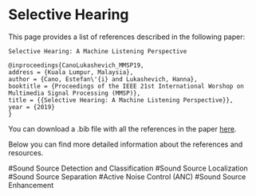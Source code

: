 # Selective Hearing

This page provides a list of references described in the following paper:


```
Selective Hearing: A Machine Listening Perspective

@inproceedings{CanoLukashevich_MMSP19,
address = {Kuala Lumpur, Malaysia},
author = {Cano, Estefan\'{i} and Lukashevich, Hanna},
booktitle = {Proceedings of the IEEE 21st International Worshop on Multimedia Signal Processing (MMSP)},
title = {{Selective Hearing: A Machine Listening Perspective}},
year = {2019}
}
```

You can download a .bib file with all the references in the paper [here](./MMSP19_SelectiveHearing.bib). 

Below you can find more detailed information about the references and resources.


#Sound Source Detection and Classification
#Sound Source Localization
#Sound Source Separation
#Active Noise Control (ANC)
#Sound Source Enhancement



